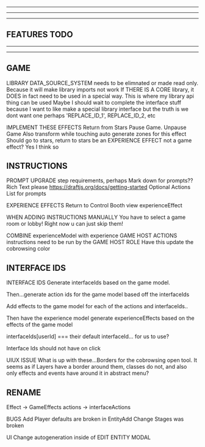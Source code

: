 --------------------------------------------------------------------------------------
--------------------------------------------------------------------------------------
--------------------------------------------------------------------------------------
FEATURES TODO
--------------------------------------------------------------------------------------
--------------------------------------------------------------------------------------
--------------------------------------------------------------------------------------

GAME
-------------

LIBRARY
  DATA_SOURCE_SYSTEM needs to be elimnated or made read only. Because it will make library imports not work
  If THERE IS A CORE library, it DOES in fact need to be used in a special way. This is where my library api thing can be used
  Maybe I should wait to complete the interface stuff because I want to like make a special library interface but the truth is we dont want one
  perhaps 'REPLACE_ID_1', REPLACE_ID_2, etc

IMPLEMENT THESE EFFECTS
  Return from Stars
  Pause Game. Unpause Game
  Also transform while touching 
    auto generate zones for this effect
  Should go to stars, return to stars be an EXPERIENCE EFFECT not a game effect?
    Yes I think so

INSTRUCTIONS
------------------
PROMPT UPGRADE
  step requirements, perhaps 
  Mark down for prompts?? Rich Text please https://draftjs.org/docs/getting-started
  Optional Actions List for prompts

EXPERIENCE EFFECTS
  Return to Control Booth view experienceEffect

WHEN ADDING INSTRUCTIONS MANUALLY
  You have to select a game room or lobby! Right now u can just skip them!

COMBINE 
  experienceModel with experience
      GAME HOST ACTIONS instructions need to be run by the GAME HOST
  ROLE
    Have this update the cobrowsing color

INTERFACE IDS
--------------------
INTERFACE IDS
  Generate interfaceIds based on the game model. 

  Then...generate action ids for the game model based off the interfaceIds 

  Add effects to the game model for each of the actions and interfaceIds..

  Then have the experience model generate experienceEffects based on the effects of the game model 

  interfaceIds[userId] === their default interfaceId... for us to use?

  Interface Ids should not have on click

  UIUX ISSUE
    What is up with these...Borders for the cobrowsing open tool. It seems as if Layers have a border around them, classes do not, and also only effects and events have around it in abstract menu?

RENAME
---
  Effect -> GameEffects
  actions -> interfaceActions

BUGS
  Add Player defaults are broken in EntityAdd
  Change Stages was broken 

UI
  Change autogeneration inside of EDIT ENTITY MODAL